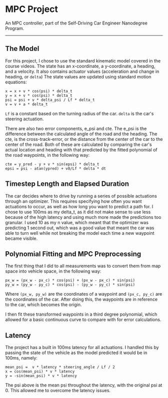 # MPC Project
An MPC controller, part of the Self-Driving Car Engineer Nanodegree
Program.

---

## The Model
For this project, I chose to use the standard kinematic model covered
in the course videos. The state has an x-coordinate, a y-coordinate, a
heading, and a velocity. It also contains actuator values (acceleration
and change in heading, or `delta`) The state values are updated using standard
motion equations:
```
x = x + v * cos(psi) * delta_t
y = x + v * cos(psi) * delta_t
psi = psi + v * delta_psi / Lf * delta_t
v = v + a * delta_t
```
`Lf` is a constant based on the turning radius of the car. `delta` is
the car's steering actuation.

There are also two error components, e_psi and cte. The e_psi is the
difference between the calculated angle of the road and the heading. The
cte, is the cross-track-error, or the distance from the center of the
car to the center of the road. Both of these are calculated by comparing
the car's actual location and heading with that predicted by the fitted
polynomial of the road waypoints, in the following way:
```
cte = y_pred - y + v * sin(epsi) * delta_t
epsi = psi - atan(ypred) + v0/Lf * delta * dt
```

## Timestep Length and Elapsed Duration
The car decides where to drive by running a series of possible
actuations through an optimizer. This requires specifying how often you
want actuations to occur, as well as how long you want to predict a path
for. I chose to use 100ms as my delta_t, as it did not make sense to use
less because of the high latency and using much more made the predictions
too granular. I used 10 as my n value, which meant that the optimizer was
predicting 1 second out, which was a good value that meant the car was
able to turn well while not breaking the model each time a new waypoint
became visible.

## Polynomial Fitting and MPC Preprocessing
The first thing that I did to all measurements was to convert them from
map space into vehicle space, in the following way:
```
px_w = (px_w - px_c) * cos(psi) + (px_w - px_c) * sin(psi)
py_w = (py_w - py_c) * cos(psi) - (py_w - py_c) * sin(psi)
```
Where `(px_w, py_w)` are the coordinates of a waypoint and `(px_c, py_c)`
are the coordinates of the car. After doing this, the waypoints are in
reference to the car, which becomes the origin.

I then fit these transformed waypoints in a third degree polynomial,
which allowed for a basic continuous curve to compare with for error
calculations.

## Latency
The project has a built in 100ms latency for all actuations. I handled
this by passing the state of the vehicle as the model predicted it would
be in 100ms, namely:
```
mean_psi =  v * latency * steering_angle / Lf / 2
x = cos(mean_psi) * v * latency
y = -sin(mean_psi) * v * latency
```
The psi above is the mean psi throughout the latency, with the original
psi at 0. This allowed me to overcome the latency issues.